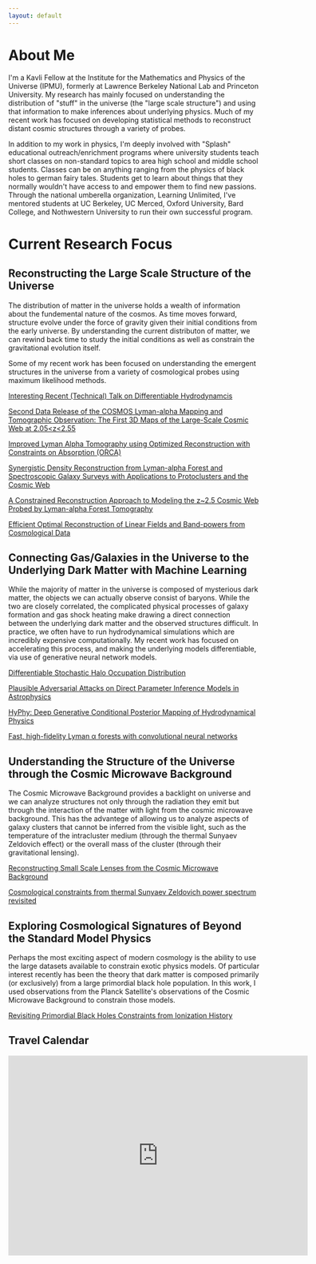 ```yaml
---
layout: default
---
```



# About Me

I'm a Kavli Fellow at the Institute for the Mathematics and Physics of the Universe (IPMU), formerly at Lawrence Berkeley National Lab and Princeton University. My research has mainly focused on understanding the distribution of "stuff" in the universe (the "large scale structure") and using that information to make inferences about underlying physics. Much of my recent work has focused on developing statistical methods to reconstruct distant cosmic structures through a variety of probes.

In addition to my work in physics, I'm deeply involved with "Splash" educational outreach/enrichment programs where university students teach short classes on non-standard topics to area high school and middle school students. Classes can be on anything ranging from the physics of black holes to german fairy tales. Students get to learn about things that they normally wouldn't have access to and empower them to find new passions. Through the national umberella organization, Learning Unlimited, I've mentored students at UC Berkeley, UC Merced, Oxford University, Bard College, and Nothwestern University to run their own successful program. 

# Current Research Focus

## Reconstructing the Large Scale Structure of the Universe

The distribution of matter in the universe holds a wealth of information about the fundemental nature of the cosmos. As time moves forward, structure evolve under the force of gravity given their initial conditions from the early universe. By understanding the current distributon of matter, we can rewind back time to study the initial conditions as well as constrain the gravitational evolution itself. 

Some of my recent work has been focused on understanding the emergent structures in the universe from a variety of cosmological probes using maximum likelihood methods.

[Interesting Recent (Technical) Talk on Differentiable Hydrodynamcis](https://docs.google.com/presentation/d/1-C8rMnuqmnxCN5PkQWhqF0Hc3HfKKOVGPmo2YcDTUHo/edit?usp=sharing)


[Second Data Release of the COSMOS Lyman-alpha Mapping and Tomographic Observation: The First 3D Maps of the Large-Scale Cosmic Web at 2.05<z<2.55](https://arxiv.org/abs/2109.09660)

[Improved Lyman Alpha Tomography using Optimized Reconstruction with Constraints on Absorption (ORCA)](https://arxiv.org/abs/2102.12306)

[Synergistic Density Reconstruction from Lyman-alpha Forest and Spectroscopic Galaxy Surveys with Applications to Protoclusters and the Cosmic Web](https://arxiv.org/abs/2007.15994)

[A Constrained Reconstruction Approach to Modeling the z~2.5 Cosmic Web Probed by Lyman-alpha Forest Tomography](https://arxiv.org/abs/1903.09049)

[Efficient Optimal Reconstruction of Linear Fields and Band-powers from Cosmological Data](https://arxiv.org/abs/1810.00503)

## Connecting Gas/Galaxies in the Universe to the Underlying Dark Matter with Machine Learning

While the majority of matter in the universe is composed of mysterious dark matter, the objects we can actually observe consist of baryons. While the two are closely correlated, the complicated physical processes of galaxy formation and gas shock heating make drawing a direct connection between the underlying dark matter and the observed structures difficult. In practice, we often have to run hydrodynamical simulations which are incredibly expensive computationally. My recent work has focused on accelerating this process, and making the underlying models differentiable, via use of generative neural network models.

[Differentiable Stochastic Halo Occupation Distribution](https://arxiv.org/abs/2211.03852)

[Plausible Adversarial Attacks on Direct Parameter Inference Models in Astrophysics](https://arxiv.org/abs/2211.14788)

[HyPhy: Deep Generative Conditional Posterior Mapping of Hydrodynamical Physics](https://arxiv.org/abs/2106.12675)

[Fast, high-fidelity Lyman α forests with convolutional neural networks](https://arxiv.org/abs/2106.12662)

## Understanding the Structure of the Universe through the Cosmic Microwave Background

The Cosmic Microwave Background provides a backlight on universe and we can analyze structures not only through the radiation they emit but through the interaction of the matter with light from the cosmic microwave background. This has the advantege of allowing us to analyze aspects of galaxy clusters that cannot be inferred from the visible light, such as the temperature of the intracluster medium (through the thermal Sunyaev Zeldovich effect) or the overall mass of the cluster (through their gravitational lensing).

[Reconstructing Small Scale Lenses from the Cosmic Microwave Background](https://arxiv.org/abs/1710.10236)

[Cosmological constraints from thermal Sunyaev Zeldovich power spectrum revisited](https://arxiv.org/abs/1609.01850)


## Exploring Cosmological Signatures of Beyond the Standard Model Physics

Perhaps the most exciting aspect of modern cosmology is the ability to use the large datasets available to constrain exotic physics models. Of particular interest recently has been the theory that dark matter is composed primarily (or exclusively) from a large primordial black hole population. In this work, I used observations from the Planck Satellite's observations of the Cosmic Microwave Background to constrain those models.

[Revisiting Primordial Black Holes Constraints from Ionization History](https://arxiv.org/abs/1612.07264)

## Travel Calendar
<iframe src="https://calendar.google.com/calendar/embed?height=400&amp;wkst=1&amp;bgcolor=%23FFFFFF&amp;src=nnc2b9g4mr2f83dqgvkkh2km7s%40group.calendar.google.com&amp;color=%2342104A&amp;ctz=Asia%2FTokyo" style="border-width:0" width="600" height="400" frameborder="0" scrolling="no"></iframe>
